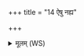 +++
title = "14 ऐषु नह्य"

+++
<details><summary>मूलम् (WS)</summary>

ऐषु नह्य वृषाजिनं हरिणस्य भियं कृधि ।  
पराङ् अमित्र एषत्वर्वाची गौरुपेषतु ॥ १५ ॥
</details>